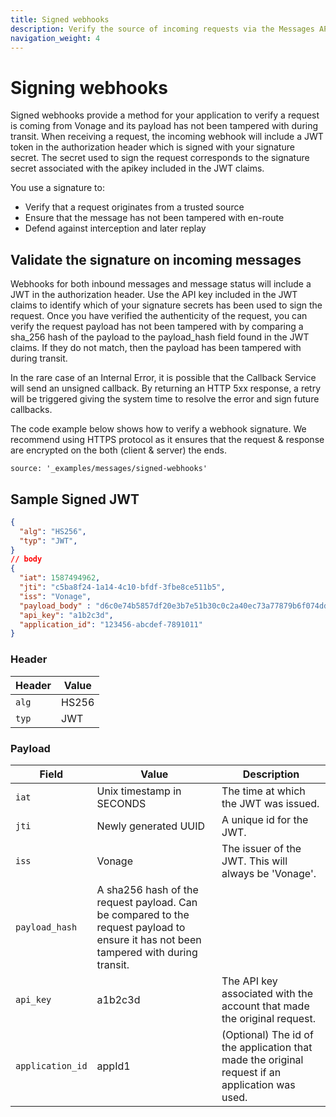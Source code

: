 ```yaml
---
title: Signed webhooks
description: Verify the source of incoming requests via the Messages API.
navigation_weight: 4
---
```


# Signing webhooks

Signed webhooks provide a method for your application to verify a request is coming from Vonage and its payload has not been tampered with during transit. When receiving a request, the incoming webhook will include a JWT token in the authorization header which is signed with your signature secret. The secret used to sign the request corresponds to the signature secret associated with the apikey included in the JWT claims.

You use a signature to:

* Verify that a request originates from a trusted source
* Ensure that the message has not been tampered with en-route
* Defend against interception and later replay

## Validate the signature on incoming messages

Webhooks for both inbound messages and message status will include a JWT in the authorization header. Use the API key included in the JWT claims to identify which of your signature secrets has been used to sign the request. Once you have verified the authenticity of the request, you can verify the request payload has not been tampered with by comparing a sha_256 hash of the payload to the payload_hash field found in the JWT claims. If they do not match, then the payload has been tampered with during transit.

In the rare case of an Internal Error, it is possible that the Callback Service will send an unsigned callback. By returning an HTTP 5xx response, a retry will be triggered giving the system time to resolve the error and sign future callbacks.

The code example below shows how to verify a webhook signature. We recommend using HTTPS protocol as it ensures that the request & response are encrypted on the both (client & server) the ends. 

```code_snippets
source: '_examples/messages/signed-webhooks'
```

## Sample Signed JWT

```json
{
  "alg": "HS256",
  "typ": "JWT",
}
// body
{
  "iat": 1587494962,
  "jti": "c5ba8f24-1a14-4c10-bfdf-3fbe8ce511b5",
  "iss": "Vonage",
  "payload_body" : "d6c0e74b5857df20e3b7e51b30c0c2a40ec73a77879b6f074ddc7a2317dd031b",
  "api_key": "a1b2c3d",
  "application_id": "123456-abcdef-7891011"
}
```

### Header

Header | Value
-- | --
`alg` | HS256
`typ` | JWT

### Payload

Field | Value | Description
--- | --- | ---
`iat` |  Unix timestamp in SECONDS | The time at which the JWT was issued.
`jti` | Newly generated UUID | A unique id for the JWT.
`iss` | Vonage | The issuer of the JWT. This will always be 'Vonage'.
`payload_hash` | A sha256 hash of the request payload. Can be compared to the request payload to ensure it has not been tampered with during transit.
`api_key` | a1b2c3d | The API key associated with the account that made the original request.
`application_id` | appId1 | (Optional) The id of the application that made the original request if an application was used.

